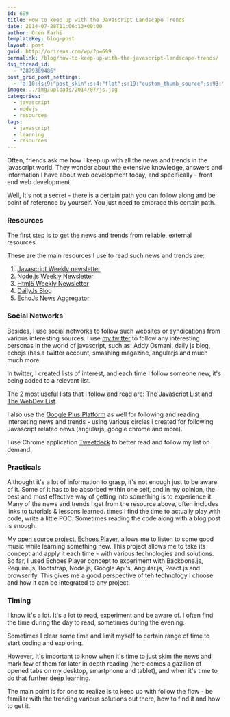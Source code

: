 ```yaml
---
id: 699
title: How to keep up with the Javascript Landscape Trends
date: 2014-07-28T11:06:13+00:00
author: Oren Farhi 
templateKey: blog-post
layout: post
guid: http://orizens.com/wp/?p=699
permalink: /blog/how-to-keep-up-with-the-javascript-landscape-trends/
dsq_thread_id:
  - "2879389486"
post_grid_post_settings:
  - 'a:10:{s:9:"post_skin";s:4:"flat";s:19:"custom_thumb_source";s:93:"./img/plugins/post-grid/assets/frontend/css/images/placeholder.png";s:17:"font_awesome_icon";s:0:"";s:23:"font_awesome_icon_color";s:7:"#737272";s:22:"font_awesome_icon_size";s:4:"50px";s:17:"custom_youtube_id";s:0:"";s:15:"custom_vimeo_id";s:0:"";s:21:"custom_dailymotion_id";s:0:"";s:14:"custom_mp3_url";s:0:"";s:20:"custom_soundcloud_id";s:0:"";}'
image: ../img/uploads/2014/07/js.jpg
categories:
  - javascript
  - nodejs
  - resources
tags:
  - javascript
  - learning
  - resources
---
```

Often, friends ask me how I keep up with all the news and trends in the javascript world. They wonder about the extensive knowledge, answers and information I have about web development today, and specifically - front end web development.
  
Well, It's not a secret - there is a certain path you can follow along and be point of reference by yourself. You just need to embrace this certain path.
  
<!--more-->

### Resources

The first step is to get the news and trends from reliable, external resources.
  
These are the main resources I use to read such news and trends are:

  1. <a title="Javascript Weekly Newsletter" href="http://javascriptweekly.com/" target="_blank" rel="noopener">Javascript Weekly newsletter</a>
  2. <a title="Node Weekly Newsletter" href="http://nodeweekly.com/" target="_blank" rel="noopener">Node.js Weekly Newsletter</a>
  3. <a title="HTML5 Weekly Newsletter" href="http://html5weekly.com/" target="_blank" rel="noopener">Html5 Weekly Newsletter</a>
  4. <a title="DailyJs" href="http://dailyjs.com/" target="_blank" rel="noopener">DailyJs Blog</a>
  5. <a title="EchoJs News" href="http://echojs.com" target="_blank" rel="noopener">EchoJs News Aggregator</a>

### Social Networks

Besides, I use social networks to follow such websites or syndications from various interesting sources. I use [my twitter](http://twitter.com/orizens) to follow any interesting personas in the world of javascript, such as: Addy Osmani, daily js blog, echojs (has a twitter account, smashing magazine, angularjs and much much more.
  
In twitter, I created lists of interest, and each time I follow someone new, it's being added to a relevant list.
  
The 2 most useful lists that I follow and read are: <a title="Twitter Javascript Orizens List" href="https://twitter.com/orizens/lists/javascript" target="_blank" rel="noopener">The Javascript List</a> and <a title="The Web Dev Orizens Twitter List" href="https://twitter.com/orizens/lists/webdev" target="_blank" rel="noopener">The WebDev List</a>.
  
I also use the <a title="Oren Farhi Goolge Plus Profile" href="https://plus.google.com/u/0/+OrenFarhi1/posts" target="_blank" rel="noopener">Google Plus Platform</a> as well for following and reading interseting news and trends - using various circles i created for following Javascript related news (angularjs, google chrome and more).
  
I use Chrome application <a title="Tweetdeck Chrome Application" href="https://chrome.google.com/webstore/detail/tweetdeck-by-twitter/hbdpomandigafcibbmofojjchbcdagbl?hl=en-US&utm_source=chrome-ntp-launcher" target="_blank" rel="noopener">Tweetdeck</a> to better read and follow my list on demand.

### Practicals

Althought it's a lot of information to grasp, it's not enough just to be aware of it. Some of it has to be absorbed within one self, and in my opinion, the best and most effective way of getting into something is to experience it. Many of the news and trends I get from the resource above, often includes links to tutorials & lessons learned. times I find the time to actually play with code, write a little POC. Sometimes reading the code along with a blog post is enough.
  
My <a title="Oren Farhi's Github Profile - Orizens" href="http://github.com/orizens/echoes" target="_blank" rel="noopener">open source project</a>, <a title="Echoes Player" href="http://echotu.be" target="_blank" rel="noopener">Echoes Player</a>, allows me to listen to some good music while learning something new. This project allows me to take its concept and apply it each time - with various technologies and solutions. So far, I used Echoes Player concept to experiment with Backbone.js, Require.js, Bootstrap, Node.js, Google Api's, Angular.js, React.js and browserify. This gives me a good perspective of teh technology I choose and how it can be integrated to any project.

### Timing

I know it's a lot. It's a lot to read, experiment and be aware of. I often find the time during the day to read, sometimes during the evening.
  
Sometimes I clear some time and limit myself to certain range of time to start coding and exploring.
  
However, It's important to know when it's time to just skim the news and mark few of them for later in depth reading (here comes a gazilion of opened tabs on my desktop, smartphone and tablet), and when it's time to do that further deep learning.

The main point is for one to realize is to keep up with follow the flow - be familiar with the trending various solutions out there, how to find it and how to get it.